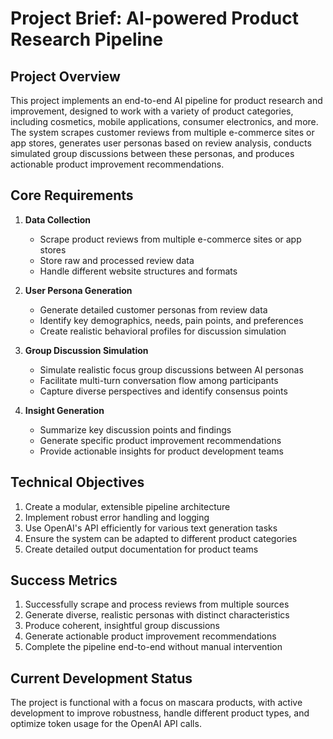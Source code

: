 # Project Brief: AI-powered Product Research Pipeline

## Project Overview
This project implements an end-to-end AI pipeline for product research and improvement, designed to work with a variety of product categories, including cosmetics, mobile applications, consumer electronics, and more. The system scrapes customer reviews from multiple e-commerce sites or app stores, generates user personas based on review analysis, conducts simulated group discussions between these personas, and produces actionable product improvement recommendations.

## Core Requirements

1. **Data Collection**
   - Scrape product reviews from multiple e-commerce sites or app stores
   - Store raw and processed review data
   - Handle different website structures and formats

2. **User Persona Generation**
   - Generate detailed customer personas from review data
   - Identify key demographics, needs, pain points, and preferences
   - Create realistic behavioral profiles for discussion simulation

3. **Group Discussion Simulation**
   - Simulate realistic focus group discussions between AI personas
   - Facilitate multi-turn conversation flow among participants
   - Capture diverse perspectives and identify consensus points

4. **Insight Generation**
   - Summarize key discussion points and findings
   - Generate specific product improvement recommendations
   - Provide actionable insights for product development teams

## Technical Objectives

1. Create a modular, extensible pipeline architecture
2. Implement robust error handling and logging
3. Use OpenAI's API efficiently for various text generation tasks
4. Ensure the system can be adapted to different product categories
5. Create detailed output documentation for product teams

## Success Metrics

1. Successfully scrape and process reviews from multiple sources
2. Generate diverse, realistic personas with distinct characteristics
3. Produce coherent, insightful group discussions
4. Generate actionable product improvement recommendations
5. Complete the pipeline end-to-end without manual intervention

## Current Development Status
The project is functional with a focus on mascara products, with active development to improve robustness, handle different product types, and optimize token usage for the OpenAI API calls. 